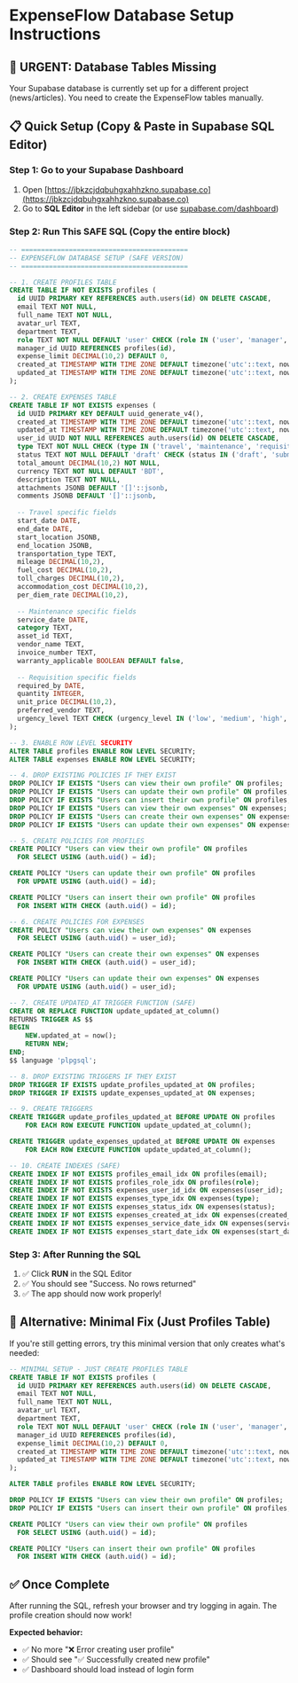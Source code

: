 # ExpenseFlow Database Setup Instructions

## 🚨 URGENT: Database Tables Missing

Your Supabase database is currently set up for a different project (news/articles). You need to create the ExpenseFlow tables manually.

## 📋 Quick Setup (Copy & Paste in Supabase SQL Editor)

### Step 1: Go to your Supabase Dashboard
1. Open [https://jbkzcjdqbuhgxahhzkno.supabase.co](https://jbkzcjdqbuhgxahhzkno.supabase.co)
2. Go to **SQL Editor** in the left sidebar (or use [supabase.com/dashboard](https://supabase.com/dashboard))

### Step 2: Run This SAFE SQL (Copy the entire block)

```sql
-- ==========================================
-- EXPENSEFLOW DATABASE SETUP (SAFE VERSION)
-- ==========================================

-- 1. CREATE PROFILES TABLE
CREATE TABLE IF NOT EXISTS profiles (
  id UUID PRIMARY KEY REFERENCES auth.users(id) ON DELETE CASCADE,
  email TEXT NOT NULL,
  full_name TEXT NOT NULL,
  avatar_url TEXT,
  department TEXT,
  role TEXT NOT NULL DEFAULT 'user' CHECK (role IN ('user', 'manager', 'admin')),
  manager_id UUID REFERENCES profiles(id),
  expense_limit DECIMAL(10,2) DEFAULT 0,
  created_at TIMESTAMP WITH TIME ZONE DEFAULT timezone('utc'::text, now()) NOT NULL,
  updated_at TIMESTAMP WITH TIME ZONE DEFAULT timezone('utc'::text, now()) NOT NULL
);

-- 2. CREATE EXPENSES TABLE
CREATE TABLE IF NOT EXISTS expenses (
  id UUID PRIMARY KEY DEFAULT uuid_generate_v4(),
  created_at TIMESTAMP WITH TIME ZONE DEFAULT timezone('utc'::text, now()) NOT NULL,
  updated_at TIMESTAMP WITH TIME ZONE DEFAULT timezone('utc'::text, now()) NOT NULL,
  user_id UUID NOT NULL REFERENCES auth.users(id) ON DELETE CASCADE,
  type TEXT NOT NULL CHECK (type IN ('travel', 'maintenance', 'requisition')),
  status TEXT NOT NULL DEFAULT 'draft' CHECK (status IN ('draft', 'submitted', 'under_review', 'approved', 'rejected', 'reimbursed')),
  total_amount DECIMAL(10,2) NOT NULL,
  currency TEXT NOT NULL DEFAULT 'BDT',
  description TEXT NOT NULL,
  attachments JSONB DEFAULT '[]'::jsonb,
  comments JSONB DEFAULT '[]'::jsonb,
  
  -- Travel specific fields
  start_date DATE,
  end_date DATE,
  start_location JSONB,
  end_location JSONB,
  transportation_type TEXT,
  mileage DECIMAL(10,2),
  fuel_cost DECIMAL(10,2),
  toll_charges DECIMAL(10,2),
  accommodation_cost DECIMAL(10,2),
  per_diem_rate DECIMAL(10,2),
  
  -- Maintenance specific fields
  service_date DATE,
  category TEXT,
  asset_id TEXT,
  vendor_name TEXT,
  invoice_number TEXT,
  warranty_applicable BOOLEAN DEFAULT false,
  
  -- Requisition specific fields
  required_by DATE,
  quantity INTEGER,
  unit_price DECIMAL(10,2),
  preferred_vendor TEXT,
  urgency_level TEXT CHECK (urgency_level IN ('low', 'medium', 'high', 'urgent'))
);

-- 3. ENABLE ROW LEVEL SECURITY
ALTER TABLE profiles ENABLE ROW LEVEL SECURITY;
ALTER TABLE expenses ENABLE ROW LEVEL SECURITY;

-- 4. DROP EXISTING POLICIES IF THEY EXIST
DROP POLICY IF EXISTS "Users can view their own profile" ON profiles;
DROP POLICY IF EXISTS "Users can update their own profile" ON profiles;
DROP POLICY IF EXISTS "Users can insert their own profile" ON profiles;
DROP POLICY IF EXISTS "Users can view their own expenses" ON expenses;
DROP POLICY IF EXISTS "Users can create their own expenses" ON expenses;
DROP POLICY IF EXISTS "Users can update their own expenses" ON expenses;

-- 5. CREATE POLICIES FOR PROFILES
CREATE POLICY "Users can view their own profile" ON profiles
  FOR SELECT USING (auth.uid() = id);

CREATE POLICY "Users can update their own profile" ON profiles
  FOR UPDATE USING (auth.uid() = id);

CREATE POLICY "Users can insert their own profile" ON profiles
  FOR INSERT WITH CHECK (auth.uid() = id);

-- 6. CREATE POLICIES FOR EXPENSES
CREATE POLICY "Users can view their own expenses" ON expenses
  FOR SELECT USING (auth.uid() = user_id);

CREATE POLICY "Users can create their own expenses" ON expenses
  FOR INSERT WITH CHECK (auth.uid() = user_id);

CREATE POLICY "Users can update their own expenses" ON expenses
  FOR UPDATE USING (auth.uid() = user_id);

-- 7. CREATE UPDATED_AT TRIGGER FUNCTION (SAFE)
CREATE OR REPLACE FUNCTION update_updated_at_column()
RETURNS TRIGGER AS $$
BEGIN
    NEW.updated_at = now();
    RETURN NEW;
END;
$$ language 'plpgsql';

-- 8. DROP EXISTING TRIGGERS IF THEY EXIST
DROP TRIGGER IF EXISTS update_profiles_updated_at ON profiles;
DROP TRIGGER IF EXISTS update_expenses_updated_at ON expenses;

-- 9. CREATE TRIGGERS
CREATE TRIGGER update_profiles_updated_at BEFORE UPDATE ON profiles
    FOR EACH ROW EXECUTE FUNCTION update_updated_at_column();

CREATE TRIGGER update_expenses_updated_at BEFORE UPDATE ON expenses
    FOR EACH ROW EXECUTE FUNCTION update_updated_at_column();

-- 10. CREATE INDEXES (SAFE)
CREATE INDEX IF NOT EXISTS profiles_email_idx ON profiles(email);
CREATE INDEX IF NOT EXISTS profiles_role_idx ON profiles(role);
CREATE INDEX IF NOT EXISTS expenses_user_id_idx ON expenses(user_id);
CREATE INDEX IF NOT EXISTS expenses_type_idx ON expenses(type);
CREATE INDEX IF NOT EXISTS expenses_status_idx ON expenses(status);
CREATE INDEX IF NOT EXISTS expenses_created_at_idx ON expenses(created_at);
CREATE INDEX IF NOT EXISTS expenses_service_date_idx ON expenses(service_date);
CREATE INDEX IF NOT EXISTS expenses_start_date_idx ON expenses(start_date);
```

### Step 3: After Running the SQL
1. ✅ Click **RUN** in the SQL Editor
2. ✅ You should see "Success. No rows returned" 
3. ✅ The app should now work properly!

## 🚨 **Alternative: Minimal Fix (Just Profiles Table)**

If you're still getting errors, try this minimal version that only creates what's needed:

```sql
-- MINIMAL SETUP - JUST CREATE PROFILES TABLE
CREATE TABLE IF NOT EXISTS profiles (
  id UUID PRIMARY KEY REFERENCES auth.users(id) ON DELETE CASCADE,
  email TEXT NOT NULL,
  full_name TEXT NOT NULL,
  avatar_url TEXT,
  department TEXT,
  role TEXT NOT NULL DEFAULT 'user' CHECK (role IN ('user', 'manager', 'admin')),
  manager_id UUID REFERENCES profiles(id),
  expense_limit DECIMAL(10,2) DEFAULT 0,
  created_at TIMESTAMP WITH TIME ZONE DEFAULT timezone('utc'::text, now()) NOT NULL,
  updated_at TIMESTAMP WITH TIME ZONE DEFAULT timezone('utc'::text, now()) NOT NULL
);

ALTER TABLE profiles ENABLE ROW LEVEL SECURITY;

DROP POLICY IF EXISTS "Users can view their own profile" ON profiles;
DROP POLICY IF EXISTS "Users can insert their own profile" ON profiles;

CREATE POLICY "Users can view their own profile" ON profiles
  FOR SELECT USING (auth.uid() = id);

CREATE POLICY "Users can insert their own profile" ON profiles
  FOR INSERT WITH CHECK (auth.uid() = id);
```

## ✅ Once Complete

After running the SQL, refresh your browser and try logging in again. The profile creation should now work!

**Expected behavior:**
- ✅ No more "❌ Error creating user profile" 
- ✅ Should see "✅ Successfully created new profile"
- ✅ Dashboard should load instead of login form 